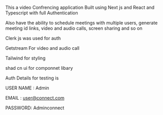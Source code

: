 


This a video Confrencing application Built using Next js and React and Typescript  with full Authentication  

Also have the ability to schedule meetings with multiple users, generate meeting id links, video and audio calls, screen sharing and so on 


Clerk js was used for auth 


Getstream For video and audio call


Tailwind for styling 


shad cn ui for componnet libary 



Auth Details for testing is 


USER NAME :  Admin 




EMAIL : user@connect.com




PASSWORD:  Adminconnect
